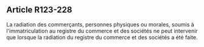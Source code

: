 Article R123-228
----
La radiation des commerçants, personnes physiques ou morales, soumis à
l'immatriculation au registre du commerce et des sociétés ne peut intervenir que
lorsque la radiation du registre du commerce et des sociétés a été faite.
